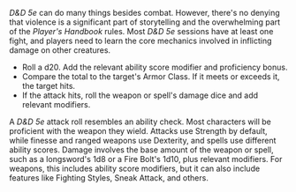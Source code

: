 _D&D 5e_ can do many things besides combat. However, there's no denying that violence is a significant part of storytelling and the overwhelming part of the _Player's Handbook_ rules. Most _D&D 5e_ sessions have at least one fight, and players need to learn the core mechanics involved in inflicting damage on other creatures.

- Roll a d20. Add the relevant ability score modifier and proficiency bonus.
- Compare the total to the target's Armor Class. If it meets or exceeds it, the target hits.
- If the attack hits, roll the weapon or spell's damage dice and add relevant modifiers.

A _D&D 5e_ attack roll resembles an ability check. Most characters will be proficient with the weapon they wield. Attacks use Strength by default, while finesse and ranged weapons use Dexterity, and spells use different ability scores. Damage involves the base amount of the weapon or spell, such as a longsword's 1d8 or a Fire Bolt's 1d10, plus relevant modifiers. For weapons, this includes ability score modifiers, but it can also include features like Fighting Styles, Sneak Attack, and others.
